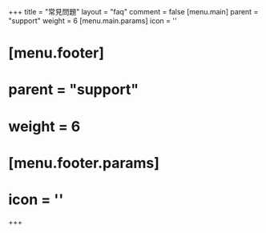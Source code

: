 +++
title = "常見問題"
layout = "faq"
comment = false
[menu.main]
  parent = "support"
  weight = 6
  [menu.main.params]
    icon = '<i class="fas fa-question-circle fa-fw text-info"></i>'
# [menu.footer]
#   parent = "support"
#   weight = 6
#   [menu.footer.params]
#     icon = '<i class="fas fa-fw fa-question-circle"></i>'
+++
